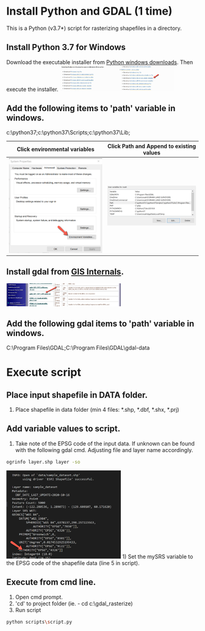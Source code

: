 # Install Python and GDAL (1 time)

This is a Python (v3.7*) script for rasterizing shapefiles in a directory.

## Install Python 3.7 for Windows
Download the executable installer from [Python windows downloads](https://www.python.org/downloads/windows/). Then execute the installer. 
<img src="/images/python_windows.png" width="300" title="Proj4 link">

## Add the following items to 'path' variable in windows.
c:\python37;c:\python37\Scripts;c:\python37\Lib;

Click environmental variables |  Click Path and Append to existing values
:-------------------------:|:-------------------------:
<img src="/images/path1.png" width="300" title="Proj4 link"> | <img src="/images/path2.png" width="300" title="Proj4 link">


## Install gdal from [GIS Internals](https://www.gisinternals.com/query.html?content=filelist&file=release-1911-x64-gdal-2-4-4-mapserver-7-4-3.zip).
<img src="/images/gdal1.png" width="300" title="Proj4 link">

## Add the following gdal items to 'path' variable in windows.
C:\Program Files\GDAL;C:\Program Files\GDAL\gdal-data

# Execute script

## Place input shapefile in DATA folder.
1) Place shapefile in data folder (min 4 files: *.shp, *.dbf, *.shx, *.prj)

## Add variable values to script.
1) Take note of the EPSG code of the input data. If unknown can be found with the following gdal cmd. Adjusting file and layer name accordingly.
```bash
ogrinfo layer.shp layer -so 
``` 
<img src="/images/epsg.png" width="300" title="Proj4 link">
1) Set the mySRS variable to the EPSG code of the shapefile data (line 5 in script).

## Execute from cmd line.
1) Open cmd prompt.
2) 'cd' to project folder (ie. - cd c:\gdal_rasterize) 
3) Run script
```bash
python scripts\script.py
```